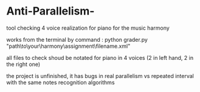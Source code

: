# Anti-Parallelism-
tool checking 4 voice realization for piano for the music harmony

works from the terminal by command : python grader.py "path\to\your\harmony\assignment\filename.xml"

all files to check shoud be notated for piano in 4 voices (2 in left hand, 2 in the right one)

the project is unfinished, it has bugs in real parallelism vs repeated interval with the same notes recognition algorithms
